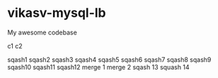 # vikasv-mysql-lb
My awesome codebase

c1
c2

sqash1
sqash2
sqash3
sqash4
sqash5
sqash6
sqash7
sqash8
sqash9
sqash10
sqash11
sqash12
merge 1
merge 2
sqash 13
squash 14
